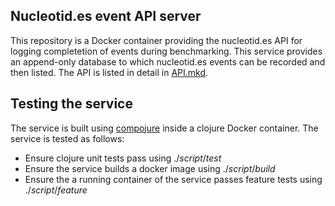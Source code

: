 ## Nucleotid.es event API server

This repository is a Docker container providing the nucleotid.es API for
logging completetion of events during benchmarking. This service provides an
append-only database to which nucleotid.es events can be recorded and then
listed. The API is listed in detail in [API.mkd][].

## Testing the service

The service is built using [compojure][] inside a clojure Docker container. The
service is tested as follows:

  * Ensure clojure unit tests pass using $./script/test$
  * Ensure the service builds a docker image using $./script/build$
  * Ensure the a running container of the service passes feature tests using
    $./script/feature$

[compojure]: https://github.com/weavejester/compojure
[API.mkd]: https://github.com/nucleotides/event-api/blob/master/API.mkd

